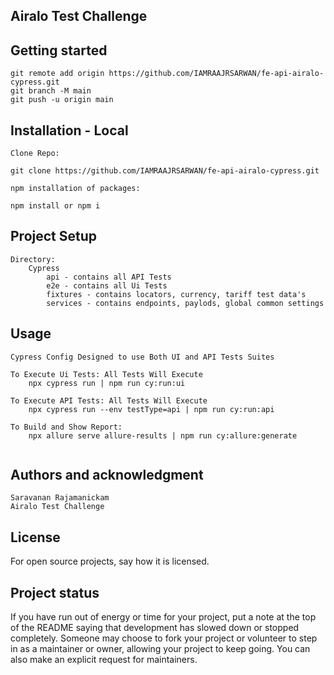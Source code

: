 ## Airalo Test Challenge

## Getting started
```
git remote add origin https://github.com/IAMRAAJRSARWAN/fe-api-airalo-cypress.git
git branch -M main
git push -u origin main
```

## Installation - Local

```
Clone Repo: 

git clone https://github.com/IAMRAAJRSARWAN/fe-api-airalo-cypress.git

npm installation of packages: 

npm install or npm i 
```

## Project Setup
```
Directory:
    Cypress
        api - contains all API Tests
        e2e - contains all Ui Tests
        fixtures - contains locators, currency, tariff test data's
        services - contains endpoints, paylods, global common settings 
```

## Usage
```
Cypress Config Designed to use Both UI and API Tests Suites

To Execute Ui Tests: All Tests Will Execute
    npx cypress run | npm run cy:run:ui
    
To Execute API Tests: All Tests Will Execute
    npx cypress run --env testType=api | npm run cy:run:api
    
To Build and Show Report:
    npx allure serve allure-results | npm run cy:allure:generate
    
```

## Authors and acknowledgment
```
Saravanan Rajamanickam
Airalo Test Challenge
```

## License

For open source projects, say how it is licensed.

## Project status

If you have run out of energy or time for your project, put a note at the top of the README saying that development has slowed down or stopped completely. Someone may choose to fork your project or volunteer to step in as a maintainer or owner, allowing your project to keep going. You can also make an explicit request for maintainers.
